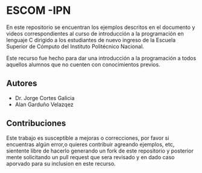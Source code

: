 # ESCOM -IPN

En este repositorio se encuentran los ejemplos descritos en el documento y videos correspondientes al curso de introducción a la programación en lenguaje C dirigido a
los estudiantes de nuevo ingreso de la Escuela Superior de Cómputo del Instituto Politécnico Nacional.

Este recurso fue hecho para dar una introducción a la programación a todos aquellos alumnos que no cuenten con conocimientos previos.

## Autores
* Dr. Jorge Cortes Galicia
* Alan Garduño Velazqez

## Contribuciones

Este trabajo es susceptible a mejoras o correcciones, por favor si encuentras algún error,o quieres contribuir agreando ejemplos, etc, sientente libre de hacerlo generando un fork de este repositorio y posterior mente solicitando un pull request que sera revisado y en dado caso aporvado para su inclusion en este recurso.

